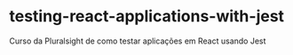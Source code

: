 # testing-react-applications-with-jest
Curso da Pluralsight de como testar aplicações em React usando Jest
